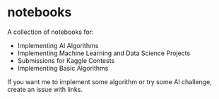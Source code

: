 # notebooks

A collection of notebooks for:
* Implementing AI Algorithms
* Implementing Machine Learning and Data Science Projects
* Submissions for Kaggle Contests
* Implementing Basic Algorithms

If you want me to implement some algorithm or try some AI challenge, create an issue with links.
